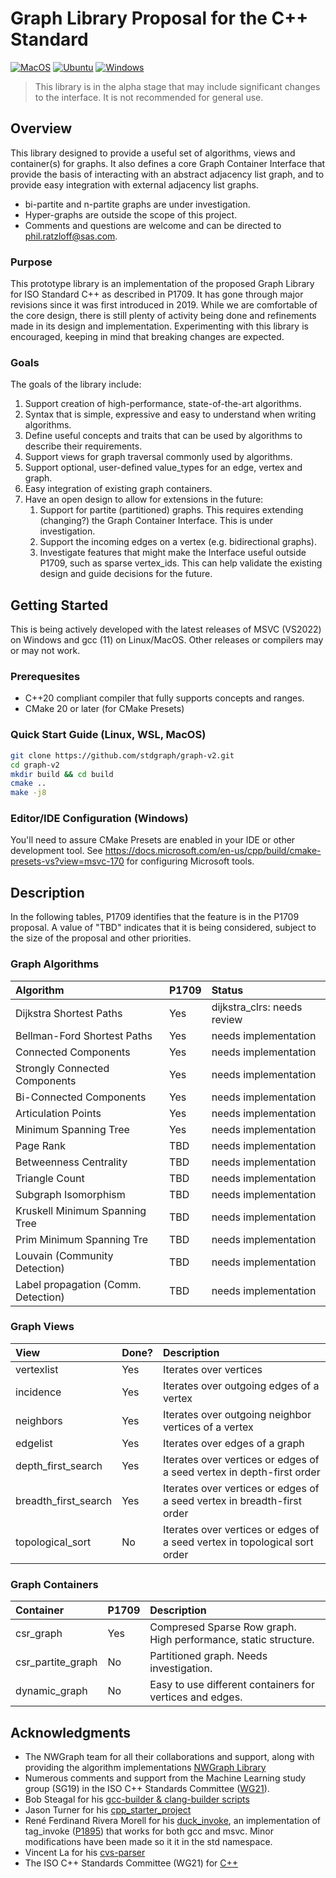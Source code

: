 # Graph Library Proposal for the C++ Standard
[![MacOS](https://github.com/stdgraph/graph-v2/actions/workflows/macos.yml/badge.svg)](https://github.com/stdgraph/graph-v2/actions/workflows/macos.yml) [![Ubuntu](https://github.com/stdgraph/graph-v2/actions/workflows/ubuntu.yml/badge.svg)](https://github.com/stdgraph/graph-v2/actions/workflows/ubuntu.yml) [![Windows](https://github.com/stdgraph/graph-v2/actions/workflows/windows.yml/badge.svg)](https://github.com/stdgraph/graph-v2/actions/workflows/windows.yml)

> This library is in the alpha stage that may include significant changes to the interface. It is not recommended for general use.

## Overview
This library designed to provide a useful set of algorithms, views and container(s) for graphs. It also defines
a core Graph Container Interface that provide the basis of interacting with an abstract adjacency list graph, and 
to provide easy integration with external adjacency list graphs.

- bi-partite and n-partite graphs are under investigation.
- Hyper-graphs are outside the scope of this project.
- Comments and questions are welcome and can be directed to phil.ratzloff@sas.com.

### Purpose
This prototype library is an implementation of the proposed Graph Library for ISO Standard C++ as described in P1709. 
It has gone through major revisions since it was first introduced in 2019. While we are comfortable of the core design, there is
still plenty of activity being done and refinements made in its design and implementation. Experimenting with this library is 
encouraged, keeping in mind that breaking changes are expected.

### Goals
The goals of the library include:
1. Support creation of high-performance, state-of-the-art algorithms.
2. Syntax that is simple, expressive and easy to understand when writing algorithms.
3. Define useful concepts and traits that can be used by algorithms to describe their requirements.
4. Support views for graph traversal commonly used by algorithms.
5. Support optional, user-defined value_types for an edge, vertex and graph.
5. Easy integration of existing graph containers.
6. Have an open design to allow for extensions in the future: 
   1. Support for partite (partitioned) graphs. This requires extending (changing?) the Graph Container Interface.
      This is under investigation.
   2. Support the incoming edges on a vertex (e.g. bidirectional graphs).
   3. Investigate features that might make the Interface useful outside P1709, such as sparse vertex_ids.
      This can help validate the existing design and guide decisions for the future.
   
## Getting Started
This is being actively developed with the latest releases of MSVC (VS2022) on Windows and gcc (11) on Linux/MacOS. 
Other releases or compilers may or may not work.

### Prerequesites
- C++20 compliant compiler that fully supports concepts and ranges.
- CMake 20 or later (for CMake Presets)

### Quick Start Guide (Linux, WSL, MacOS)
```bash
git clone https://github.com/stdgraph/graph-v2.git
cd graph-v2
mkdir build && cd build
cmake ..
make -j8
```

### Editor/IDE Configuration (Windows)
You'll need to assure CMake Presets are enabled in your IDE or other development tool. 
See https://docs.microsoft.com/en-us/cpp/build/cmake-presets-vs?view=msvc-170 for configuring Microsoft tools.

## Description
In the following tables, P1709 identifies that the feature is in the P1709 proposal. A value of "TBD" indicates that it
is being considered, subject to the size of the proposal and other priorities.

### Graph Algorithms

| Algorithm                       | P1709 | Status                                                                          | 
| :-------------------------------| :---- | :-------------------------------------------------------------------------------|
| Dijkstra Shortest Paths         | Yes   | dijkstra_clrs: needs review                                                     |
| Bellman-Ford Shortest Paths     | Yes   | needs implementation                                                            |
| Connected Components            | Yes   | needs implementation                                                            |
| Strongly Connected Components   | Yes   | needs implementation                                                            |
| Bi-Connected Components         | Yes   | needs implementation                                                            |
| Articulation Points             | Yes   | needs implementation                                                            |
| Minimum Spanning Tree           | Yes   | needs implementation                                                            |
| Page Rank                       | TBD   | needs implementation                                                            |
| Betweenness Centrality          | TBD   | needs implementation                                                            |
| Triangle Count                  | TBD   | needs implementation                                                            |
| Subgraph Isomorphism            | TBD   | needs implementation                                                            |
| Kruskell Minimum Spanning Tree  | TBD   | needs implementation                                                            |
| Prim Minimum Spanning Tre       | TBD   | needs implementation                                                            |
| Louvain (Community Detection)   | TBD   | needs implementation                                                            |
| Label propagation (Comm. Detection) | TBD   | needs implementation                                                        |


### Graph Views

| View                            | Done? | Description                                                                     | 
| :-------------------------------| :---- | :-------------------------------------------------------------------------------|
| vertexlist                      | Yes   | Iterates over vertices                                                          |
| incidence                       | Yes   | Iterates over outgoing edges of a vertex                                        |
| neighbors                       | Yes   | Iterates over outgoing neighbor vertices of a vertex                            |
| edgelist                        | Yes   | Iterates over edges of a graph                                                  |
| depth_first_search              | Yes   | Iterates over vertices or edges of a seed vertex in depth-first order           |
| breadth_first_search            | Yes   | Iterates over vertices or edges of a seed vertex in breadth-first order         |
| topological_sort                | No    | Iterates over vertices or edges of a seed vertex in topological sort order      |

### Graph Containers

| Container                       | P1709 | Description                                                                     | 
| :-------------------------------| :---- | :-------------------------------------------------------------------------------|
| csr_graph                       | Yes   | Compresed Sparse Row graph. High performance, static structure.                 |
| csr_partite_graph               | No    | Partitioned graph. Needs investigation.                                         |
| dynamic_graph                   | No    | Easy to use different containers for vertices and edges.                        |


## Acknowledgments
- The NWGraph team for all their collaborations and support, along with providing the algorithm implementations
[NWGraph Library](https://github.com/NWmath/NWgr)
- Numerous comments and support from the Machine Learning study group (SG19) in the ISO C++ Standards
Committee ([WG21](https://isocpp.org/std/the-committee)).
- Bob Steagal for his [gcc-builder & clang-builder scripts](https://github.com/BobSteagall)
- Jason Turner for his [cpp_starter_project](https://github.com/lefticus/cpp_starter_project)
- René Ferdinand Rivera Morell for his [duck_invoke](https://github.com/bfgroup/duck_invoke), an implementation
of tag_invoke ([P1895](https://wg21.link/P1895)) that works for both gcc and msvc. Minor modifications have
been made so it it in the std namespace.
- Vincent La for his [cvs-parser](https://github.com/vincentlaucsb/csv-parser)
- The ISO C++ Standards Committee (WG21) for [C++](http://eel.is/c++draft/)

